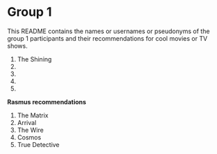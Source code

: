 # Group 1

This README contains the names or usernames or pseudonyms of the group 1 participants and their recommendations for cool movies or TV shows.

1. The Shining
2.  
3.  
4.  
5.  

**Rasmus recommendations**

1. The Matrix
2. Arrival
3. The Wire
4. Cosmos
5. True Detective

